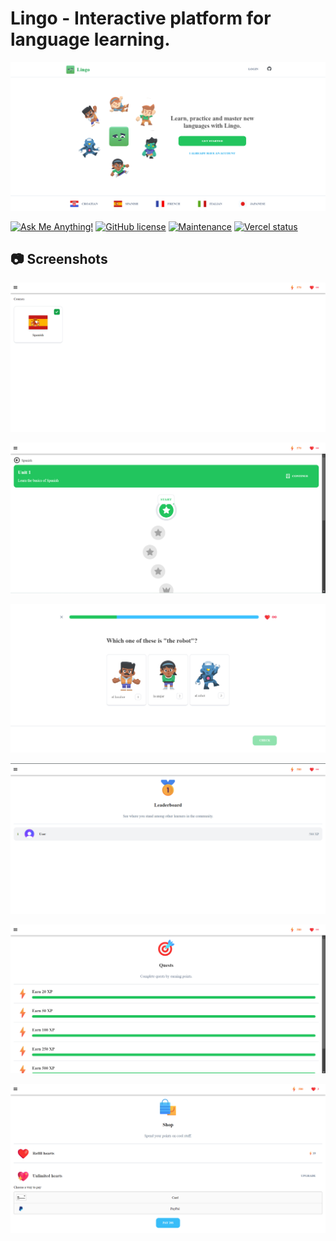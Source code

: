 <a name="readme-top"></a>

# Lingo - Interactive platform for language learning.

![Lingo - Interactive platform for language learning.](/.github/images/image_main.png "Lingo - Interactive platform for language learning.")

[![Ask Me Anything!](https://flat.badgen.net/static/Ask%20me/anything?icon=github&color=black&scale=1.01)](https://github.com/Jayrajrodage "Ask Me Anything!")
[![GitHub license](https://flat.badgen.net/github/license/Jayrajrodage/Duolingo-clone?icon=github&color=black&scale=1.01)](https://github.com/Jayrajrodage/Duolingo-clone/blob/main/LICENSE "GitHub license")
[![Maintenance](https://flat.badgen.net/static/Maintained/yes?icon=github&color=black&scale=1.01)](https://github.com/Jayrajrodage/Duolingo-clone/commits/main "Maintenance")
[![Vercel status](https://img.shields.io/badge/Vercel-000000?style=for-the-badge&logo=vercel&logoColor=white)](https://lingo-clone.vercel.app/ "Vercel status")

<!-- Table of Contents -->
## :camera: Screenshots

![Courses](/.github/images/img1.png "Courses")

![Learn](/.github/images/img2.png "Learn")

![Quiz](/.github/images/img3.png "Quiz")

![Leaderboard](/.github/images/img4.png "Leaderboard")

![Quest](/.github/images/img5.png "Quest")

![Shop](/.github/images/img6.png "Shop")
